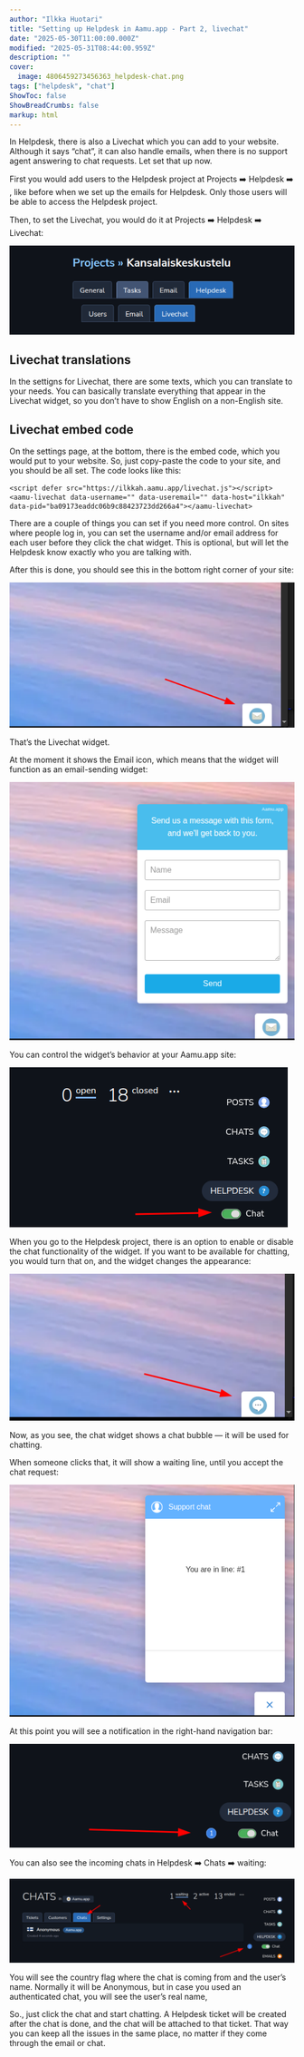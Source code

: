 ```yaml
---
author: "Ilkka Huotari"
title: "Setting up Helpdesk in Aamu.app - Part 2, livechat"
date: "2025-05-30T11:00:00.000Z"
modified: "2025-05-31T08:44:00.959Z"
description: ""
cover:
  image: 4806459273456363_helpdesk-chat.png
tags: ["helpdesk", "chat"]
ShowToc: false
ShowBreadCrumbs: false
markup: html
---
```


<p>In Helpdesk, there is also a Livechat which you can add to your website. Although it says “chat”, it can also handle emails, when there is no support agent answering to chat requests. Let set that up now.</p><p>First you would add users to the Helpdesk project at Projects <span data-node="emoji" data-emoji="➡️" data-annotation="right arrow" style="user-select: text; font-family: &quot;Twemoji Mozilla&quot;, &quot;Apple Color Emoji&quot;, &quot;Segoe UI Emoji&quot;, &quot;Segoe UI Symbol&quot;, &quot;Noto Color Emoji&quot;, &quot;EmojiOne Color&quot;, &quot;Android Emoji&quot;, sans-serif;"><img alt="right arrow" style="display: none; width: 1em; height: 1em;"><span role="img" aria-label="right arrow" style="display: inline-block;">➡️</span></span> Helpdesk <span data-node="emoji" data-emoji="➡️" data-annotation="right arrow" style="user-select: text; font-family: &quot;Twemoji Mozilla&quot;, &quot;Apple Color Emoji&quot;, &quot;Segoe UI Emoji&quot;, &quot;Segoe UI Symbol&quot;, &quot;Noto Color Emoji&quot;, &quot;EmojiOne Color&quot;, &quot;Android Emoji&quot;, sans-serif;"><img alt="right arrow" style="display: none; width: 1em; height: 1em;"><span role="img" aria-label="right arrow" style="display: inline-block;">➡️</span></span>, like before when we set up the emails for Helpdesk. Only those users will be able to access the Helpdesk project.</p><p>Then, to set the Livechat, you would do it at Projects <span data-node="emoji" data-emoji="➡️" data-annotation="right arrow" style="user-select: text; font-family: &quot;Twemoji Mozilla&quot;, &quot;Apple Color Emoji&quot;, &quot;Segoe UI Emoji&quot;, &quot;Segoe UI Symbol&quot;, &quot;Noto Color Emoji&quot;, &quot;EmojiOne Color&quot;, &quot;Android Emoji&quot;, sans-serif;"><img alt="right arrow" style="display: none; width: 1em; height: 1em;"><span role="img" aria-label="right arrow" style="display: inline-block;">➡️</span></span> Helpdesk <span data-node="emoji" data-emoji="➡️" data-annotation="right arrow" style="user-select: text; font-family: &quot;Twemoji Mozilla&quot;, &quot;Apple Color Emoji&quot;, &quot;Segoe UI Emoji&quot;, &quot;Segoe UI Symbol&quot;, &quot;Noto Color Emoji&quot;, &quot;EmojiOne Color&quot;, &quot;Android Emoji&quot;, sans-serif;"><img alt="right arrow" style="display: none; width: 1em; height: 1em;"><span role="img" aria-label="right arrow" style="display: inline-block;">➡️</span></span> Livechat:</p><img src="7804276200663591_image.png" style="width: auto;" id="6646c2f1-3c22-4d60-8a3e-4777f856487e"><h2>Livechat translations</h2><p>In the settigns for Livechat, there are some texts, which you can translate to your needs. You can basically translate everything that appear in the Livechat widget, so you don’t have to show English on a non-English site.</p><h2>Livechat embed code</h2><p>On the settings page, at the bottom, there is the embed code, which you would put to your website. So, just copy-paste the code to your site, and you should be all set. The code looks like this:</p><pre><code class="language-html">&lt;script defer src="https://ilkkah.aamu.app/livechat.js"&gt;&lt;/script&gt;
&lt;aamu-livechat data-username="" data-useremail="" data-host="ilkkah" data-pid="ba09173eaddc06b9c88423723dd266a4"&gt;&lt;/aamu-livechat&gt;</code></pre><p>There are a couple of things you can set if you need more control. On sites where people log in, you can set the username and/or email address for each user before they click the chat widget. This is optional, but will let the Helpdesk know exactly who you are talking with.</p><p>After this is done, you should see this in the bottom right corner of your site:</p><img src="1914668350686996_image.png" style="width: auto;" id="3d2cc07e-f669-4cef-bb5b-73ca00a0e2bc"><p>That’s the Livechat widget. </p><p>At the moment it shows the Email icon, which means that the widget will function as an email-sending widget:</p><img src="4142885938186458_image.png" style="width: auto;" id="3be98913-a2a3-4cce-ac32-a9805acf910a"><p>You can control the widget’s behavior at your Aamu.app site:</p><img src="9342786912491740_image.png" style="width: auto;" id="e5e9ae36-dea1-4336-b915-f34b670c3e13"><p>When you go to the Helpdesk project, there is an option to enable or disable the chat functionality of the widget. If you want to be available for chatting, you would turn that on, and the widget changes the appearance:</p><img src="277021537568626_image.png" style="width: auto;" id="37d10990-5cf5-4efb-a1dc-30f3ac38f069"><p>Now, as you see, the chat widget shows a chat bubble — it will be used for chatting.</p><p>When someone clicks that, it will show a waiting line, until you accept the chat request:</p><img src="1383392565509913_image.png" style="width: auto;" id="09ac02ef-6f46-4dcc-bffc-aa587e2f97f1"><p>At this point you will see a notification in the right-hand navigation bar:</p><img src="8283753322561669_image.png" style="width: auto;" id="adb98da5-40c1-430f-8f48-1e0fc590f6dd"><p>You can also see the incoming chats in Helpdesk <span data-node="emoji" data-emoji="➡️" data-annotation="right arrow" style="user-select: text; font-family: &quot;Twemoji Mozilla&quot;, &quot;Apple Color Emoji&quot;, &quot;Segoe UI Emoji&quot;, &quot;Segoe UI Symbol&quot;, &quot;Noto Color Emoji&quot;, &quot;EmojiOne Color&quot;, &quot;Android Emoji&quot;, sans-serif;"><img alt="right arrow" style="display: none; width: 1em; height: 1em;"><span role="img" aria-label="right arrow" style="display: inline-block;">➡️</span></span> Chats <span data-node="emoji" data-emoji="➡️" data-annotation="right arrow" style="user-select: text; font-family: &quot;Twemoji Mozilla&quot;, &quot;Apple Color Emoji&quot;, &quot;Segoe UI Emoji&quot;, &quot;Segoe UI Symbol&quot;, &quot;Noto Color Emoji&quot;, &quot;EmojiOne Color&quot;, &quot;Android Emoji&quot;, sans-serif;"><img alt="right arrow" style="display: none; width: 1em; height: 1em;"><span role="img" aria-label="right arrow" style="display: inline-block;">➡️</span></span> waiting:</p><img src="9156531230875214_image.png" style="width: auto;" id="32ae2e80-929e-4515-aa18-e20bf6f0d795"><p>You will see the country flag where the chat is coming from and the user’s name. Normally it will be Anonymous, but in case you used an authenticated chat, you will see the user’s real name,</p><p>So., just click the chat and start chatting. A Helpdesk ticket will be created after the chat is done, and the chat will be attached to that ticket. That way you can keep all the issues in the same place, no matter if they come through the email or chat.</p><p></p>